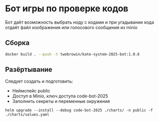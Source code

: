 # Бот игры по проверке кодов

Бот даёт возможность выбрать ноду с кодами и при угадывании кода отдаёт файл изображения или голосового сообщения из minio

## Сборка

```bash
docker build . --push -t twobrowin/kate-system-2025-bot:1.0.6
```

## Разёртывание

Следует создать и подготовить:
* Неймспейс public
* Доступ в Minio, ключ доступа code-bot-2025
* Заполнить секреты и переменные окружения

```
helm upgrade --install --debug code-bot-2025 ./charts/ -n public -f ./charts/values.yaml
```